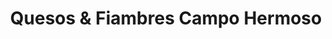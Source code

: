 ---
title: "Quesos & Fiambres Campo Hermoso"
url: /acassuso/quesos-und-fiambres-campo-hermoso/
shop: Feinkost
---